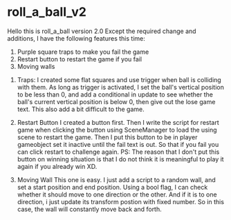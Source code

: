 # roll_a_ball_v2
Hello this is roll_a_ball version 2.0
Except the required change and additions, I have the following features this time:
1. Purple square traps to make you fail the game
2. Restart button to restart the game if you fail
3. Moving walls

1) Traps:
I created some flat squares and use trigger when ball is colliding with them. As long as trigger is activated, I set the ball's vertical position to be less than 0, and add a conditional in update to see whether the ball's current vertical position is below 0, then give out the lose game text. This also add a bit difficult to the game.

2) Restart Button
I created a button first. Then I write the script for restart game when clicking the button using SceneManager to load the using scene to restart the game. Then I put this button to be in player gameobject set it inactive until the fail text is out. So that if you fail you can click restart to challenge again.
PS: The reason that I don't put this button on winning situation is that I do not think it is meaningful to play it again if you already win XD.

3) Moving Wall
This one is easy. I just add a script to a random wall, and set a start position and end position. Using a bool flag, I can check whether it should move to one direction or the other. And if it is to one direction, i just update its transform postion with fixed number. So in this case, the wall will constantly move back and forth.
